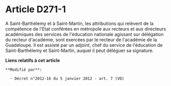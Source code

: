 # Article D271-1

A Saint-Barthélemy et à Saint-Martin, les attributions qui relèvent de la compétence de l'Etat conférées en métropole aux
recteurs et aux directeurs académiques des services de l'éducation nationale agissant sur délégation du recteur d'académie,
sont exercées par le recteur de l'académie de la Guadeloupe. Il est assisté par un adjoint, chef du service de l'éducation de
Saint-Barthélemy et Saint-Martin, auquel il peut déléguer sa signature.

**Liens relatifs à cet article**

	**Modifié par**:

	  - Décret n°2012-16 du 5 janvier 2012 - art. 7 (VD)
